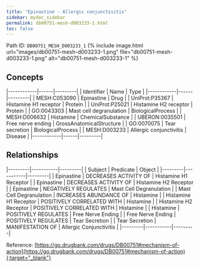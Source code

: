 ```yaml
---
title: "Epinastine - Allergic conjunctivitis"
sidebar: mydoc_sidebar
permalink: db00751-mesh-d003233-1.html
toc: false 
---
```



Path ID: `DB00751_MESH_D003233_1`
{% include image.html url="images/db00751-mesh-d003233-1.png" file="db00751-mesh-d003233-1.png" alt="db00751-mesh-d003233-1" %}

## Concepts

|------------|------|---------|
| Identifier | Name | Type    |
|------------|------|---------|
| MESH:C053090 | Epinastine | Drug |
| UniProt:P35367 | Histamine H1 receptor | Protein |
| UniProt:P25021 | Histamine H2 receptor | Protein |
| GO:0043303 | Mast cell degranulation | BiologicalProcess |
| MESH:D006632 | Histamine | ChemicalSubstance |
| UBERON:0035501 | Free nerve ending | GrossAnatomicalStructure |
| GO:0070075 | Tear secretion | BiologicalProcess |
| MESH:D003233 | Allergic conjunctivitis | Disease |
|------------|------|---------|

## Relationships

|---------|-----------|---------|
| Subject | Predicate | Object  |
|---------|-----------|---------|
| Epinastine | DECREASES ACTIVITY OF | Histamine H1 Receptor |
| Epinastine | DECREASES ACTIVITY OF | Histamine H2 Receptor |
| Epinastine | NEGATIVELY REGULATES | Mast Cell Degranulation |
| Mast Cell Degranulation | INCREASES ABUNDANCE OF | Histamine |
| Histamine H1 Receptor | POSITIVELY CORRELATED WITH | Histamine |
| Histamine H2 Receptor | POSITIVELY CORRELATED WITH | Histamine |
| Histamine | POSITIVELY REGULATES | Free Nerve Ending |
| Free Nerve Ending | POSITIVELY REGULATES | Tear Secretion |
| Tear Secretion | MANIFESTATION OF | Allergic Conjunctivitis |
|---------|-----------|---------|

Reference: [https://go.drugbank.com/drugs/DB00751#mechanism-of-action](https://go.drugbank.com/drugs/DB00751#mechanism-of-action){:target="_blank"}